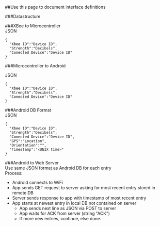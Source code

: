 ##Use this page to document interface definitions  

###Datastructure


###XBee to Microcontroller  
JSON

```
{
  "Xbee ID":"Device ID",
  "Strength":"Decibels",
  "Conected Device":"Device ID"
}
```

###Microcontroller to Android  

JSON

```
{
  "Xbee ID":"Device ID",
  "Strength":"Decibels",
  "Conected Device":"Device ID"
}
```

###Android DB Format  
JSON

```
{
  "Xbee ID":"Device ID",
  "Strength":"Decibels",
  "Conected Device":"Device ID",
  "GPS":"Location",
  "Orientation":"",
  "Timestamp":"<UNIX time>"
}
``` 

###Android to Web Server  
Use same JSON format as Android DB for each entry  
Process:
* Android connects to WiFi
* App sends GET request to server asking for most recent entry stored in remote DB
* Server sends response to app with timestamp of most recent entry
* App starts at newest entry in local DB not contained on server
    * App sends next line as JSON via POST to server
    * App waits for ACK from server (string "ACK")
    * If more new entries, continue, else done.
